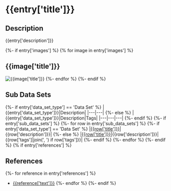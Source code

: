 # {{entry['title']}}

## Description
{{entry['description']}}

{%- if entry['images'] %}
{% for image in entry['images'] %}
## {{image['title']}}
![{{image['title']}}]({{image['source']}})
{%- endfor %}
{%- endif %}

## Sub Data Sets
{%- if entry['data_set_type'] == 'Data Set' %}
|{{entry['data_set_type']}}|Description|
|---|---|
{%- else %}
|{{entry['data_set_type']}}|Description|Tags|
|---|---|---|
{%- endif %}
{%- if entry['sub_data_sets'] %}
{%- for row in entry['sub_data_sets'] %}
{%- if entry['data_set_type'] == 'Data Set' %}
|[{{row['title']}}]({{row['link']}})|{{row['description']}}|
{%- else %}
|[{{row['title']}}]({{row['link']}})|{{row['description']}}|{{row['tags']|join(', ') if row['tags']}}|
{%- endif %}
{%- endfor %}
{%- endif %}
{% if entry['references'] %}
## References
{%- for reference in entry['references'] %}
* [{{reference['text']}}]({{reference['link']}})
{%- endfor %}
{%- endif %}